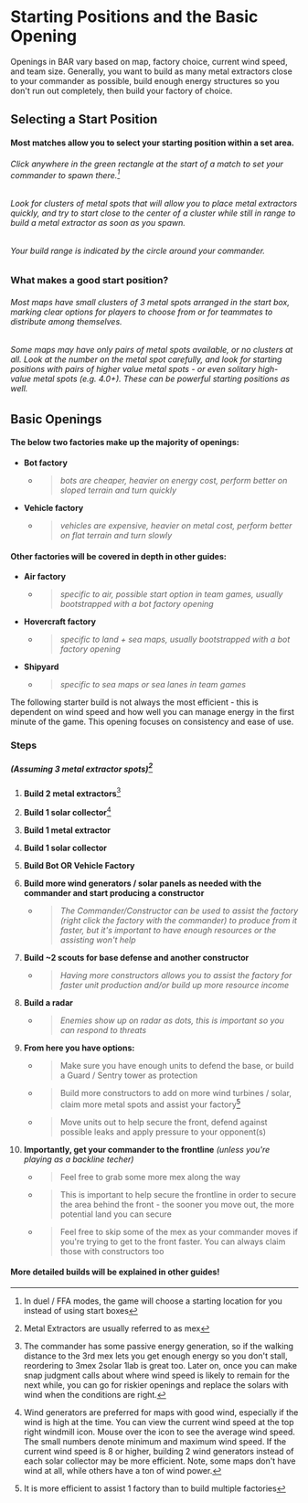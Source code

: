 # Starting Positions and the Basic Opening

Openings in BAR vary based on map, factory choice, current wind speed, and team size. Generally, you want to build as many metal extractors close to your commander as possible, build enough energy structures so you don't run out completely, then build your factory of choice.

## Selecting a Start Position

#### Most matches allow you to select your starting position within a set area.

###### Click anywhere in the green rectangle at the start of a match to set your commander to spawn there.[^1]
###### Look for clusters of metal spots that will allow you to place metal extractors quickly, and try to start close to the center of a cluster while still in range to build a metal extractor as soon as you spawn. 
###### Your build range is indicated by the circle around your commander.

### What makes a good start position?

###### Most maps have small clusters of 3 metal spots arranged in the start box, marking clear options for players to choose from or for teammates to distribute among themselves.

###### Some maps may have only pairs of metal spots available, or no clusters at all. Look at the number on the metal spot carefully, and look for starting positions with pairs of higher value metal spots - or even solitary high-value metal spots (e.g. 4.0+). These can be powerful starting positions as well. 

## Basic Openings

#### The below two factories make up the majority of openings:

- **Bot factory**
    - >*bots are cheaper, heavier on energy cost, perform better on sloped terrain and turn quickly*
      
- **Vehicle factory**
    - > *vehicles are expensive, heavier on metal cost, perform better on flat terrain and turn slowly*

#### Other factories will be covered in depth in other guides:

- **Air factory**
    - > *specific to air, possible start option in team games, usually bootstrapped with a bot factory opening*
- **Hovercraft factory**
    - > *specific to land + sea maps, usually bootstrapped with a bot factory opening*
- **Shipyard**
    - > *specific to sea maps or sea lanes in team games*

The following starter build is not always the most efficient - this is dependent on wind speed and how well you can manage energy in the first minute of the game. This opening focuses on consistency and ease of use.

### Steps

##### (Assuming 3 metal extractor spots)[^2]

1. **Build 2 metal extractors**[^3]

2. **Build 1 solar collector**[^4]

3. **Build 1 metal extractor**

4. **Build 1 solar collector**
  
5. **Build Bot OR Vehicle Factory**
    
6. **Build more wind generators / solar panels as needed with the commander and start producing a constructor**
    - > *The Commander/Constructor can be used to assist the factory (right click the factory with the commander) to produce from it faster, but it's important to have enough resources or the assisting won't help*
    
7. **Build ~2 scouts for base defense and another constructor**
    - > *Having more constructors allows you to assist the factory for faster unit production and/or build up more resource income*
    
8. **Build a radar**
    - > *Enemies show up on radar as dots, this is important so you can respond to threats*
    
9. **From here you have options:**
    - > Make sure you have enough units to defend the base, or build a Guard / Sentry tower as protection
    - > Build more constructors to add on more wind turbines / solar, claim more metal spots and assist your factory[^5]
    - > Move units out to help secure the front, defend against possible leaks and apply pressure to your opponent(s)

10. **Importantly, get your commander to the frontline** *(unless you're playing as a backline techer)*
    - > Feel free to grab some more mex along the way 
    - > This is important to help secure the frontline in order to secure the area behind the front - the sooner you move out, the more potential land you can secure
    - > Feel free to skip some of the mex as your commander moves if you're trying to get to the front faster. You can always claim those with constructors too

#### More detailed builds will be explained in other guides!

[^1]: In duel / FFA modes, the game will choose a starting location for you instead of using start boxes

[^2]: Metal Extractors are usually referred to as mex

[^3]: The commander has some passive energy generation, so if the walking distance to the 3rd mex lets you get enough energy so you don't stall, reordering to 3mex 2solar 1lab is great too. Later on, once you can make snap judgment calls about where wind speed is likely to remain for the next while, you can go for riskier openings and replace the solars with wind when the conditions are right.

[^4]: Wind generators are preferred for maps with good wind, especially if the wind is high at the time. You can view the current wind speed at the top right windmill icon. Mouse over the icon to see the average wind speed. The small numbers denote minimum and maximum wind speed. If the current wind speed is 8 or higher, building 2 wind generators instead of each solar collector may be more efficient. Note, some maps don't have wind at all, while others have a ton of wind power.

[^5]: It is more efficient to assist 1 factory than to build multiple factories

